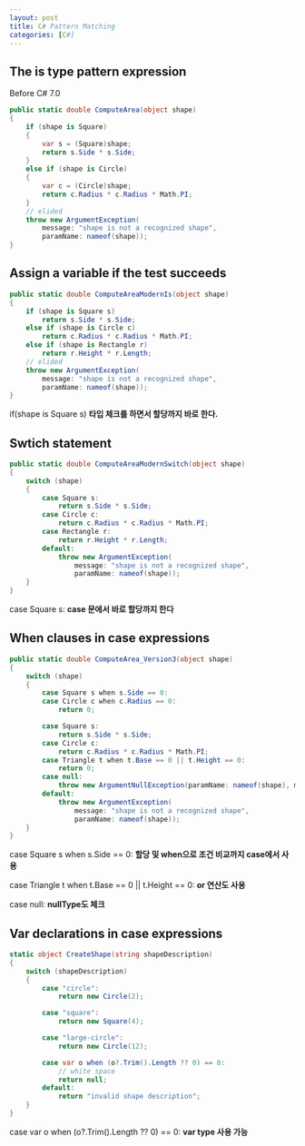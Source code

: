 ```yaml
---
layout: post
title: C# Pattern Matching
categories: [C#]
---
```


## The is type pattern expression

Before C# 7.0

```cs
public static double ComputeArea(object shape)
{
    if (shape is Square)
    {
        var s = (Square)shape;
        return s.Side * s.Side;
    }
    else if (shape is Circle)
    {
        var c = (Circle)shape;
        return c.Radius * c.Radius * Math.PI;
    }
    // elided
    throw new ArgumentException(
        message: "shape is not a recognized shape",
        paramName: nameof(shape));
}
```

## Assign a variable if the test succeeds

```cs
public static double ComputeAreaModernIs(object shape)
{
    if (shape is Square s)
        return s.Side * s.Side;
    else if (shape is Circle c)
        return c.Radius * c.Radius * Math.PI;
    else if (shape is Rectangle r)
        return r.Height * r.Length;
    // elided
    throw new ArgumentException(
        message: "shape is not a recognized shape",
        paramName: nameof(shape));
}
```

if(shape is Square s) **타입 체크를 하면서 할당까지 바로 한다.**


## Swtich statement

```cs
public static double ComputeAreaModernSwitch(object shape)
{
    switch (shape)
    {
        case Square s:
            return s.Side * s.Side;
        case Circle c:
            return c.Radius * c.Radius * Math.PI;
        case Rectangle r:
            return r.Height * r.Length;
        default:
            throw new ArgumentException(
                message: "shape is not a recognized shape",
                paramName: nameof(shape));
    }
}
```

case Square s:   **case 문에서 바로 할당까지 한다**


## When clauses in case expressions

```cs
public static double ComputeArea_Version3(object shape)
{
    switch (shape)
    {
        case Square s when s.Side == 0:
        case Circle c when c.Radius == 0:
            return 0;

        case Square s:
            return s.Side * s.Side;
        case Circle c:
            return c.Radius * c.Radius * Math.PI;
        case Triangle t when t.Base == 0 || t.Height == 0:
            return 0;
        case null:
            throw new ArgumentNullException(paramName: nameof(shape), message: "Shape must not be null");
        default:
            throw new ArgumentException(
                message: "shape is not a recognized shape",
                paramName: nameof(shape));
    }
}
```
case Square s when s.Side == 0:  **할당 및 when으로 조건 비교까지 case에서 사용**

case Triangle t when t.Base == 0 || t.Height == 0:   **or 연산도 사용**

case null:  **nullType도 체크**


## Var declarations in case expressions

```cs
static object CreateShape(string shapeDescription)
{
    switch (shapeDescription)
    {
        case "circle":
            return new Circle(2);

        case "square":
            return new Square(4);

        case "large-circle":
            return new Circle(12);

        case var o when (o?.Trim().Length ?? 0) == 0:
            // white space
            return null;
        default:
            return "invalid shape description";
    }
}
```
case var o when (o?.Trim().Length ?? 0) == 0: **var type 사용 가능**